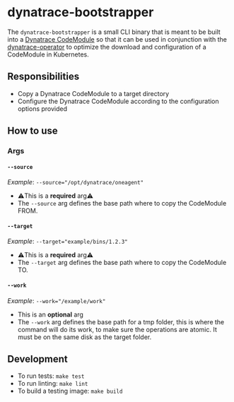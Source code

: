 # dynatrace-bootstrapper

The `dynatrace-bootstrapper` is a small CLI binary that is meant to be built into a [Dynatrace CodeModule](https://gallery.ecr.aws/dynatrace/dynatrace-codemodules) so that it can be used in conjunction with the [dynatrace-operator](https://github.com/Dynatrace/dynatrace-operator) to optimize the download and configuration of a CodeModule in Kubernetes.

## Responsibilities

- Copy a Dynatrace CodeModule to a target directory
- Configure the Dynatrace CodeModule according to the configuration options provided

## How to use

### Args

#### `--source`

*Example*: `--source="/opt/dynatrace/oneagent"`

- ⚠️This is a **required** arg⚠️
- The `--source` arg defines the base path where to copy the CodeModule FROM.

#### `--target`

*Example*: `--target="example/bins/1.2.3"`

- ⚠️This is a **required** arg⚠️
- The `--target` arg defines the base path where to copy the CodeModule TO.

#### `--work`

*Example*: `--work="/example/work"`

- This is an **optional** arg
- The `--work` arg defines the base path for a tmp folder, this is where the command will do its work, to make sure the operations are atomic. It must be on the same disk as the target folder.

## Development

- To run tests: `make test`
- To run linting: `make lint`
- To build a testing image: `make build`
